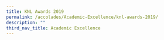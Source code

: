 ```yaml
---
title: KNL Awards 2019
permalink: /accolades/Academic-Excellence/knl-awards-2019/
description: ""
third_nav_title: Academic Excellence
---
```

